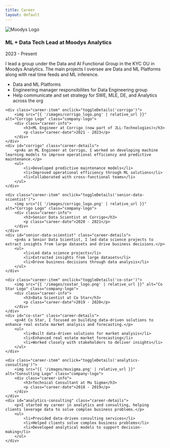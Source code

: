 ```yaml
---
title: Career
layout: default
---
```


<!-- # Career -->

<div class="career-container">
    <div class="career-item" onclick="toggleDetails('moodys')">
        <img src="{{ '/images/ma_logo.png' | relative_url }}" alt="Moodys Logo" class="company-logo">
        <div class="career-info">
            <h3>ML + Data Tech Lead at Moodys Analytics</h3>
            <p class="career-date">2023 - Present</p>
        </div>
    </div>
    <div id="moodys" class="career-details">
        <p>I lead a group under the Data and AI Functional Group in the KYC OU in Moodys Analytics. The main projects I oversee are Data and ML Platforms along with real time feeds and ML inference.</p>
        <ul>
            <li>Data and ML Platforms</li>
            <li>Engineering manager responsibilites for Data Engineering group</li>
            <li>Help communicate and set strategy for SWE, MLE, DE, and Analytics across the org</li>
        </ul>
    </div>

    <div class="career-item" onclick="toggleDetails('corrigo')">
        <img src="{{ '/images/corrigo_logo.png' | relative_url }}" alt="Corrigo Logo" class="company-logo">
        <div class="career-info">
            <h3>ML Engineer at Corrigo (now part of JLL-Technologies)</h3>
            <p class="career-date">2021 - 2023</p>
        </div>
    </div>
    <div id="corrigo" class="career-details">
        <p>As an ML Engineer at Corrigo, I worked on developing machine learning models to improve operational efficiency and predictive maintenance.</p>
        <ul>
            <li>Developed predictive maintenance models</li>
            <li>Improved operational efficiency through ML solutions</li>
            <li>Collaborated with cross-functional teams</li>
        </ul>
    </div>

    <div class="career-item" onclick="toggleDetails('senior-data-scientist')">
        <img src="{{ '/images/corrigo_logo.png' | relative_url }}" alt="Corrigo Logo" class="company-logo">
        <div class="career-info">
            <h3>Senior Data Scientist at Corrigo</h3>
            <p class="career-date">2020 - 2021</p>
        </div>
    </div>
    <div id="senior-data-scientist" class="career-details">
        <p>As a Senior Data Scientist, I led data science projects to extract insights from large datasets and drive business decisions.</p>
        <ul>
            <li>Led data science projects</li>
            <li>Extracted insights from large datasets</li>
            <li>Drove business decisions through data analysis</li>
        </ul>
    </div>

    <div class="career-item" onclick="toggleDetails('co-star')">
        <img src="{{ '/images/costar_logo.png' | relative_url }}" alt="Co Star Logo" class="company-logo">
        <div class="career-info">
            <h3>Data Scientist at Co Star</h3>
            <p class="career-date">2019 - 2020</p>
        </div>
    </div>
    <div id="co-star" class="career-details">
        <p>At Co Star, I focused on building data-driven solutions to enhance real estate market analysis and forecasting.</p>
        <ul>
            <li>Built data-driven solutions for market analysis</li>
            <li>Enhanced real estate market forecasting</li>
            <li>Worked closely with stakeholders to deliver insights</li>
        </ul>
    </div>

    <div class="career-item" onclick="toggleDetails('analytics-consulting')">
        <img src="{{ '/images/musigma.png' | relative_url }}" alt="Consulting Logo" class="company-logo">
        <div class="career-info">
            <h3>Technical Consultant at Mu Sigma</h3>
            <p class="career-date">2018 - 2019</p>
        </div>
    </div>
    <div id="analytics-consulting" class="career-details">
        <p>I started my career in analytics and consulting, helping clients leverage data to solve complex business problems.</p>
        <ul>
            <li>Provided data-driven consulting services</li>
            <li>Helped clients solve complex business problems</li>
            <li>Developed analytical models to support decision-making</li>
        </ul>
    </div>
</div>

<script>
function toggleDetails(id) {
    var element = document.getElementById(id);
    if (element.style.display === "none" || element.style.display === "") {
        element.style.display = "block";
    } else {
        element.style.display = "none";
    }
}
</script>